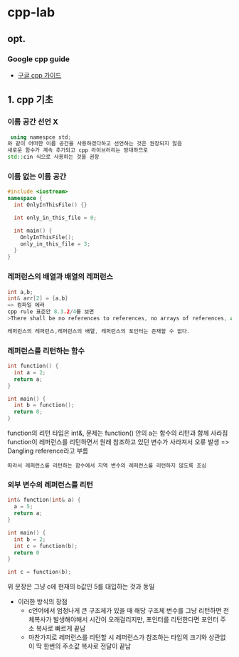 # cpp-lab
## opt.
### Google cpp guide
- [구글 cpp 가이드](https://google.github.io/styleguide/cppguide.html#Variable_Names)
## 1. cpp 기초
### 이름 공간 선언 X
```cpp
 using namespce std; 
와 같이 어떠한 이름 공간을 사용하겠다하고 선언하는 것은 권장되지 않음
새로운 함수가 계속 추가되고 cpp 라이브러리는 방대하므로
std::cin 식으로 사용하는 것을 권장
```

### 이름 없는 이름 공간
```cpp
#include <iostream>
namespace {
  int OnlyInThisFile() {}

  int only_in_this_file = 0;

  int main() {
    OnlyInThisFile();
    only_in_this_file = 3;
  }
}
```
### 레퍼런스의 배열과 배열의 레퍼런스
```cpp
int a,b;
int& arr[2] = {a,b}
=> 컴파일 에러
cpp rule 표준안 8.3.2/4를 보면
>There shall be no references to references, no arrays of references, and no pointers to references

레퍼런스의 레퍼런스,레퍼런스의 배열, 레퍼런스의 포인터는 존재할 수 없다.
```

### 레퍼런스를 리턴하는 함수
```cpp
int function() {
  int a = 2;
  return a;
}

int main() {
  int b = function();
  return 0;
}
```

function의 리턴 타입은 int&, 문제는 function() 안의 a는 함수의 리턴과 함께 사라짐
function이 레퍼런스를 리턴하면서 원래 참조하고 있던 변수가 사라져서 오류 발생
=> Dangling reference라고 부름

`따라서 레퍼런스를 리턴하는 함수에서 지역 변수의 레퍼런스를 리턴하지 않도록 조심`

### 외부 변수의 레퍼런스를 리턴
```cpp
int& function(int& a) {
  a = 5;
  return a;
}

int main() {
  int b = 2;
  int c = function(b);
  return 0
}
```

```cpp
int c = function(b);
```

위 문장은 그냥 c에 현재의 b값인 5를 대입하는 것과 동일
- 이러한 방식의 장점
  - c언어에서 엄청나게 큰 구조체가 있을 때 해당 구조체 변수를 그냥 리턴하면 전체복사가 발생해야해서 시간이 오래걸리지만, 포인터를 리턴한다면 포인터 주소 복사로 빠르게 끝남
  - 마찬가지로 레퍼런스를 리턴할 시 레퍼런스가 참조하는 타입의 크기와 상관없이 딱 한번의 주소값 복사로 전달이 끝남